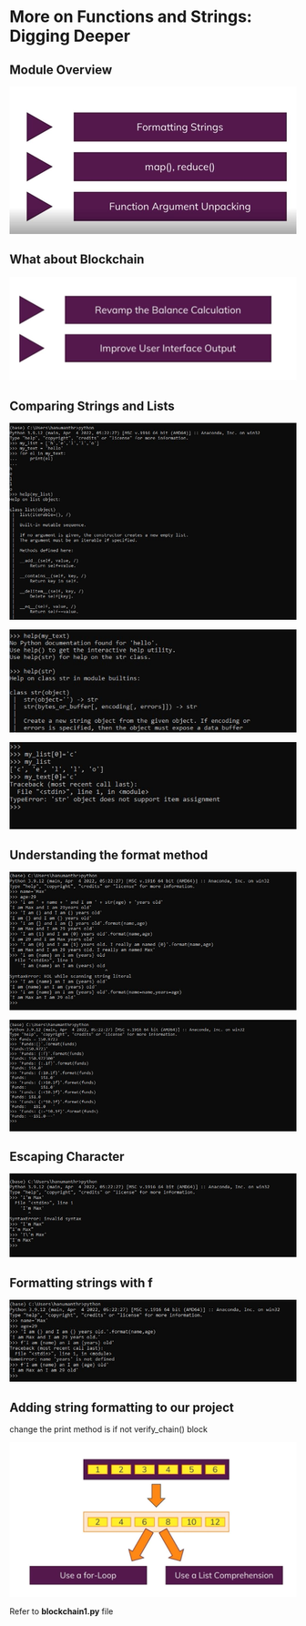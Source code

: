 # More on Functions and Strings: Digging Deeper

## Module Overview

![outcome](./01.JPG)

## What about Blockchain

![outcome](./02.JPG)

## Comparing Strings and Lists

![outcome](./03.JPG)

![outcome](./04.JPG)

![outcome](./05.JPG)

## Understanding the format method

![outcome](./06.JPG)

![outcome](./07.JPG)

## Escaping Character

![outcome](./08.JPG)

## Formatting strings with f

![outcome](./09.JPG)

## Adding string formatting to our project

change the print method is if not verify_chain() block

![outcome](./10.JPG)

Refer to **blockchain1.py** file










